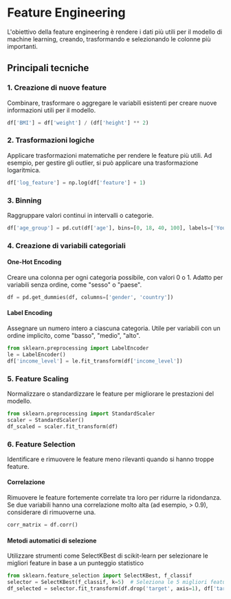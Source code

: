 # Feature Engineering
L'obiettivo della feature engineering è rendere i dati più utili per il modello di machine learning, creando, trasformando e selezionando le colonne più importanti.

## Principali tecniche

### 1. Creazione di nuove feature
Combinare, trasformare o aggregare le variabili esistenti per creare nuove informazioni utili per il modello.
```python
df['BMI'] = df['weight'] / (df['height'] ** 2)
```

### 2. Trasformazioni logiche
Applicare trasformazioni matematiche per rendere le feature più utili. Ad esempio, per gestire gli outlier, si può applicare una trasformazione logaritmica.
```python
df['log_feature'] = np.log(df['feature'] + 1)
```

### 3. Binning
Raggruppare valori continui in intervalli o categorie.
```python
df['age_group'] = pd.cut(df['age'], bins=[0, 18, 40, 100], labels=['Young', 'Adult', 'Senior'])
```

### 4. Creazione di variabili categoriali

#### One-Hot Encoding
Creare una colonna per ogni categoria possibile, con valori 0 o 1. Adatto per variabili senza ordine, come "sesso" o "paese".
```python
df = pd.get_dummies(df, columns=['gender', 'country'])
```

#### Label Encoding
Assegnare un numero intero a ciascuna categoria. Utile per variabili con un ordine implicito, come "basso", "medio", "alto".
```python
from sklearn.preprocessing import LabelEncoder
le = LabelEncoder()
df['income_level'] = le.fit_transform(df['income_level'])
```

### 5. Feature Scaling
Normalizzare o standardizzare le feature per migliorare le prestazioni del modello.
```python
from sklearn.preprocessing import StandardScaler
scaler = StandardScaler()
df_scaled = scaler.fit_transform(df)
```

### 6. Feature Selection
Identificare e rimuovere le feature meno rilevanti quando si hanno troppe feature.

#### Correlazione
Rimuovere le feature fortemente correlate tra loro per ridurre la ridondanza. Se due variabili hanno una correlazione molto alta (ad esempio, > 0.9), considerare di rimuoverne una.
```python
corr_matrix = df.corr()
```

#### Metodi automatici di selezione
Utilizzare strumenti come SelectKBest di scikit-learn per selezionare le migliori feature in base a un punteggio statistico
```python
from sklearn.feature_selection import SelectKBest, f_classif
selector = SelectKBest(f_classif, k=5)  # Seleziona le 5 migliori feature
df_selected = selector.fit_transform(df.drop('target', axis=1), df['target'])
```